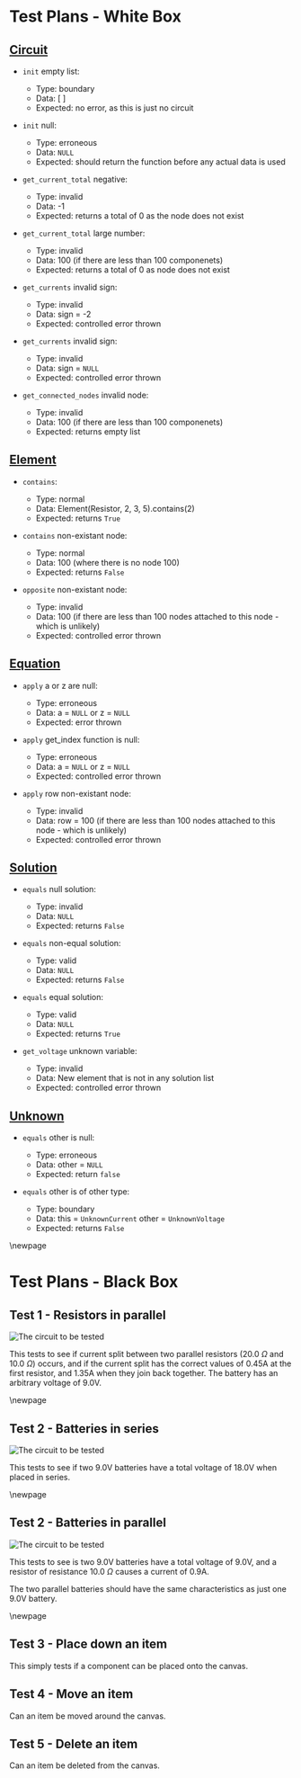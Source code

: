 # Test Plans - White Box


## [Circuit](#circuit)

- `init` empty list:
	- Type: boundary
	- Data: [ ]
	- Expected: no error, as this is just no circuit

- `init` null:
	- Type: erroneous
	- Data: `NULL`
	- Expected: should return the function before any actual
		data is used



- `get_current_total` negative:
	- Type: invalid
	- Data: -1
	- Expected: returns a total of 0 as the node does not exist

- `get_current_total` large number:
	- Type: invalid
	- Data: 100 (if there are less than 100 componenets)
	- Expected: returns a total of 0 as node does not exist



- `get_currents` invalid sign:
	- Type: invalid
	- Data: sign = -2
	- Expected: controlled error thrown

- `get_currents` invalid sign:
	- Type: invalid
	- Data: sign = `NULL`
	- Expected: controlled error thrown



- `get_connected_nodes` invalid node:
	- Type: invalid
	- Data: 100 (if there are less than 100 componenets)
	- Expected: returns empty list

## [Element](#element)

- `contains`:
	- Type: normal
	- Data: Element(Resistor, 2, 3, 5).contains(2)
	- Expected: returns `True`

- `contains` non-existant node:
	- Type: normal
	- Data: 100 (where there is no node 100)
	- Expected: returns `False`

- `opposite` non-existant node:
	- Type: invalid
	- Data: 100 (if there are less than 100 nodes
		attached to this node - which is unlikely)
	- Expected: controlled error thrown

## [Equation](#equation)

- `apply` a or z are null:
	- Type: erroneous
	- Data: a = `NULL` or z = `NULL`
	- Expected: error thrown

- `apply` get_index function is null:
	- Type: erroneous
	- Data: a = `NULL` or z = `NULL`
	- Expected: controlled error thrown

- `apply` row non-existant node:
	- Type: invalid
	- Data: row = 100 (if there are less than 100 nodes
		attached to this node - which is unlikely)
	- Expected: controlled error thrown

## [Solution](#solution)

- `equals` null solution:
	- Type: invalid
	- Data: `NULL`
	- Expected: returns `False`

- `equals` non-equal solution:
	- Type: valid
	- Data: `NULL`
	- Expected: returns `False`

- `equals` equal solution:
	- Type: valid
	- Data: `NULL`
	- Expected: returns `True`


- `get_voltage` unknown variable:
	- Type: invalid
	- Data: New element that is not in any solution list
	- Expected: controlled error thrown


## [Unknown](#unknown)

- `equals` other is null:
	- Type: erroneous
	- Data: other = `NULL`
	- Expected: return `false`

- `equals` other is of other type:
	- Type: boundary
	- Data: this = `UnknownCurrent` other = `UnknownVoltage`
	- Expected: returns `False`


\newpage


# Test Plans - Black Box

## Test 1 - Resistors in parallel

![The circuit to be tested](images/blackbox_1.png)

This tests to see if current split between two parallel resistors
(20.0 $\Omega$ and 10.0 $\Omega$) occurs, and if the current split has
the correct values of 0.45A at the first resistor, and 1.35A when
they join back together. The battery has an arbitrary voltage of 9.0V.

\newpage

## Test 2 - Batteries in series

![The circuit to be tested](images/blackbox_2.png)

This tests to see if two 9.0V batteries have a total voltage of 18.0V
when placed in series.

\newpage

## Test 2 - Batteries in parallel

![The circuit to be tested](images/blackbox_3.png)

This tests to see is two 9.0V batteries have a total voltage of 9.0V,
and a resistor of resistance 10.0 $\Omega$ causes a current of 0.9A.

The two parallel batteries should have the same characteristics as just one
9.0V battery.

\newpage

## Test 3 - Place down an item

This simply tests if a component can be placed onto the canvas.

## Test 4 - Move an item

Can an item be moved around the canvas.

## Test 5 - Delete an item

Can an item be deleted from the canvas.

